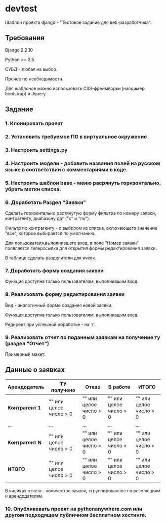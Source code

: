 # devtest
Шаблон проекта django - "Тестовое задание для веб-разработчика".

## Требования
Django 2.2.10

Python >= 3.5

СУБД - любая на выбор.

Прочее по необходимости.

Для шаблонов можно использовать CSS-фреймворки (например bootstrap) и Jquery.

## Задание 
### 1. Клонировать проект
### 2. Установить требуемое ПО в виртуальное окружение
### 3. Настроить settings.py
### 4. Настроить модели - добавить названия полей на русском языке в соответствии с комментариями в коде.
### 5. Настроить шаблон base - меню расрянуть горизонтально, убрать метки списка.
### 6. Доработать Раздел "Заявки"
Сделать горизонтально растянутую форму фильтра по номеру заявки, контрагенту, диапазону дат ("с" и "по").

Фильтр по контрагенту - с выбором из списка, включающего значение "все", которое выбирается по умолчанию.

Для пользователя,выполнившего вход, в поле "Номер заявки" появляется гиперссылка для открытия формы редактирования заявки.

В таблице сделать разделители для ячеек.

### 7. Доработать форму создания заявки
Функция доступна только пользователям, выполнившим вход.

### 8. Реализовать форму редактирования заявки
Вид - аналогичный форме создания новой заявки.

Функция доступна только пользователям, выполнившим вход.

Редирект при успешной обработке - на '/'.

### 9. Реализовать отчет по поданным заявкам на получение ту (раздел "Отчет")
Примерный макет:

Данные о заявках
----------------
|Арендодатель|ТУ получено|Отказ|В работе|ИТОГО|
|------------|-----------|-----|--------|-----|
|**Контрагент 1**|"" или целое число > 0|"" или целое число > 0|"" или целое число > 0|"" или целое число > 0|
|...|...|...|...|...|
|**Контрагент N**|"" или целое число > 0|"" или целое число > 0|"" или целое число > 0|"" или целое число > 0|
|**ИТОГО**|"" или целое число > 0|"" или целое число > 0|"" или целое число > 0|"" или целое число > 0|

В ячейках отчета - количество заявок, сгруппированное по резолюциям и арендодателям.

### 10. Опубликовать проект на pythonanywhere.com или другом подходящем публичном бесплатном хостинге.
